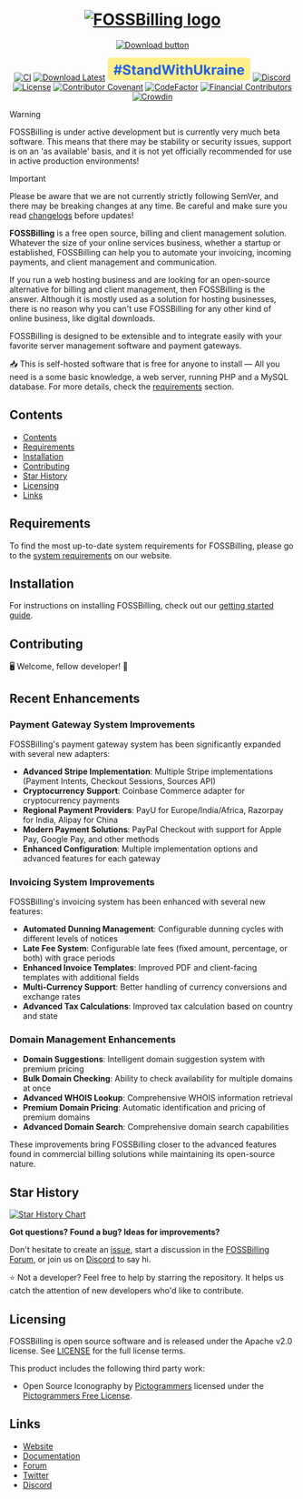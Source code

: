 <h1 align="center">
  <br>
  <a href="https://fossbilling.org/">
    <picture>
      <source media="(prefers-color-scheme: dark)" srcset="https://raw.githubusercontent.com/FOSSBilling/fossbilling.org/main/public/img/wordmark-white.png">
      <img alt="FOSSBilling logo" src="https://raw.githubusercontent.com/FOSSBilling/fossbilling.org/main/public/img/wordmark-black.png" height="100">
    </picture>
  </a>
  <br>
</h1>

<div align="center">

<a href="https://fossbilling.org/downloads/"><img src="https://raw.githubusercontent.com/FOSSBilling/fossbilling.org/main/public/img/gh-download-button.png" alt="Download button" width="400"/></a>

[![CI](https://github.com/FOSSBilling/FOSSBilling/actions/workflows/ci.yml/badge.svg)](https://github.com/FOSSBilling/FOSSBilling/actions/workflows/ci.yml)
[![Download Latest](https://img.shields.io/github/downloads/FOSSBilling/FOSSBilling/total)](https://github.com/FOSSBilling/FOSSBilling/releases/latest)
[![Stand With Ukraine](https://raw.githubusercontent.com/vshymanskyy/StandWithUkraine/main/badges/StandWithUkraine.svg)](https://stand-with-ukraine.pp.ua)
[![Discord](https://img.shields.io/discord/747432407757488179?color=%237289FA&logo=discord&logoColor=%23FFF)](https://fossbilling.org/discord)
[![License](https://img.shields.io/badge/License-Apache%202.0-blue.svg)](https://opensource.org/licenses/Apache-2.0)
[![Contributor Covenant](https://img.shields.io/badge/Contributor_Covenant-3.svg)](.github/CODE_OF_CONDUCT.md)
[![CodeFactor](https://www.codefactor.io/repository/github/FOSSBilling/FOSSBilling/badge)](https://www.codefactor.io/repository/github/fossbilling/fossbilling)
[![Financial Contributors](https://opencollective.com/FOSSBilling/tiers/badge.svg?color=brightgreen)](https://opencollective.com/fossbilling)
[![Crowdin](https://badges.crowdin.net/e/c70c78b4ab1e71424ce53dcf6bca9b12/localized.svg)](https://fossbilling.crowdin.com/FOSSBilling)

</div>

> [!WARNING]
> FOSSBilling is under active development but is currently very much beta software. This means that there may be stability or security issues, support is on an 'as available' basis, and it is not yet officially recommended for use in active production environments!

> [!IMPORTANT]
> Please be aware that we are not currently strictly following SemVer, and there may be breaking changes at any time. Be careful and make sure you read [changelogs](https://fossbilling.org/docs/changelog) before updates!

**FOSSBilling** is a free open source, billing and client management solution. Whatever the size of your online services business, whether a startup or established, FOSSBilling can help you to automate your invoicing, incoming payments, and client management and communication.

If you run a web hosting business and are looking for an open-source alternative for billing and client management, then FOSSBilling is the answer. Although it is mostly used as a solution for hosting businesses, there is no reason why you can't use FOSSBilling for any other kind of online business, like digital downloads.

FOSSBilling is designed to be extensible and to integrate easily with your favorite server management software and payment gateways.

📥 This is self-hosted software that is free for anyone to install — All you need is a some basic knowledge, a web server, running PHP and a MySQL database. For more details, check the [requirements](#requirements) section.

## Contents

- [Contents](#contents)
- [Requirements](#requirements)
- [Installation](#installation)
- [Contributing](#contributing)
- [Star History](#star-history)
- [Licensing](#licensing)
- [Links](#links)

## Requirements

To find the most up-to-date system requirements for FOSSBilling, please go to the [system requirements](https://fossbilling.org/docs/getting-started/requirements) on our website.

## Installation

For instructions on installing FOSSBilling, check out our [getting started guide](https://fossbilling.org/docs/getting-started).  

## Contributing

🖥️ Welcome, fellow developer! 🙂

## Recent Enhancements

### Payment Gateway System Improvements
FOSSBilling's payment gateway system has been significantly expanded with several new adapters:
- **Advanced Stripe Implementation**: Multiple Stripe implementations (Payment Intents, Checkout Sessions, Sources API)
- **Cryptocurrency Support**: Coinbase Commerce adapter for cryptocurrency payments
- **Regional Payment Providers**: PayU for Europe/India/Africa, Razorpay for India, Alipay for China
- **Modern Payment Solutions**: PayPal Checkout with support for Apple Pay, Google Pay, and other methods
- **Enhanced Configuration**: Multiple implementation options and advanced features for each gateway

### Invoicing System Improvements
FOSSBilling's invoicing system has been enhanced with several new features:
- **Automated Dunning Management**: Configurable dunning cycles with different levels of notices
- **Late Fee System**: Configurable late fees (fixed amount, percentage, or both) with grace periods
- **Enhanced Invoice Templates**: Improved PDF and client-facing templates with additional fields
- **Multi-Currency Support**: Better handling of currency conversions and exchange rates
- **Advanced Tax Calculations**: Improved tax calculation based on country and state

### Domain Management Enhancements
- **Domain Suggestions**: Intelligent domain suggestion system with premium pricing
- **Bulk Domain Checking**: Ability to check availability for multiple domains at once
- **Advanced WHOIS Lookup**: Comprehensive WHOIS information retrieval
- **Premium Domain Pricing**: Automatic identification and pricing of premium domains
- **Advanced Domain Search**: Comprehensive domain search capabilities

These improvements bring FOSSBilling closer to the advanced features found in commercial billing solutions while maintaining its open-source nature.



## Star History

[![Star History Chart](https://api.star-history.com/svg?repos=FOSSBilling/FOSSBilling&type=Date)](https://star-history.com/#FOSSBilling/FOSSBilling&Date)

**Got questions? Found a bug? Ideas for improvements?**

Don't hesitate to create an [issue](https://github.com/FOSSBilling/FOSSBilling/issues), start a discussion in the [FOSSBilling Forum](https://forum.fossbilling.org/), or join us on [Discord](https://fossbilling.org/discord) to say hi.

⭐ Not a developer? Feel free to help by starring the repository. It helps us catch the attention of new developers who'd like to contribute.

## Licensing

FOSSBilling is open source software and is released under the Apache v2.0 license. See [LICENSE](https://github.com/FOSSBilling/FOSSBilling/blob/main/LICENSE) for the full license terms.

This product includes the following third party work:

- Open Source Iconography by [Pictogrammers](https://pictogrammers.com/) licensed under the [Pictogrammers Free License](https://pictogrammers.com/docs/general/license/).

## Links

- [Website](https://www.fossbilling.org/)
- [Documentation](https://fossbilling.org/docs)
- [Forum](https://forum.fossbilling.org)
- [Twitter](https://twitter.com/FOSSBilling)
- [Discord](https://fossbilling.org/discord)
